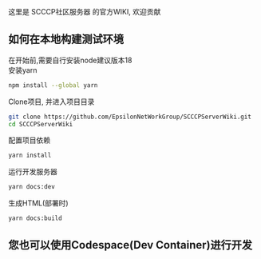 这里是 SCCCP社区服务器 的官方WIKI, 欢迎贡献  

## 如何在本地构建测试环境
在开始前,需要自行安装node建议版本18  
安装yarn  
```sh
npm install --global yarn  
```
Clone项目, 并进入项目目录
```sh
git clone https://github.com/EpsilonNetWorkGroup/SCCCPServerWiki.git  
cd SCCCPServerWiki  
```
配置项目依赖  
```sh
yarn install  
```
运行开发服务器  
```sh
yarn docs:dev  
```
生成HTML(部署时)  
```sh
yarn docs:build  
```

## 您也可以使用Codespace(Dev Container)进行开发
